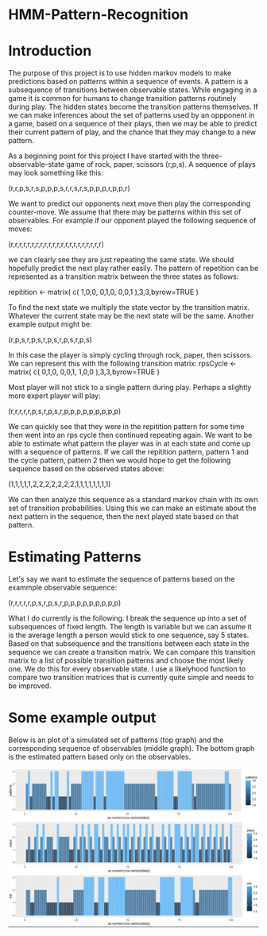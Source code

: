 # HMM-Pattern-Recognition

# Introduction
The purpose of this project is to use hidden markov models to make predictions based on patterns within a sequence of events.  A pattern is a subsequence of transitions between observable states.  While engaging in a game it is common for humans to change transition patterns routinely during play.  The hidden states become the transition patterns themselves.  If we can make inferences about the set of patterns used by an oppponent in a game, based on a sequence of their plays, then we may be able to predict their current pattern of play, and the chance that they may change to a new pattern.

As a beginning point for this project I have started with the three-observable-state game of rock, paper, scissors (r,p,s).  A sequence of plays may look something like this:

(r,r,p,s,r,s,p,p,p,s,r,r,s,r,s,p,p,p,r,p,p,r)

We want to predict our opponents next move then play the corresponding counter-move.  We assume that there may be patterns within this set of observables.  For example if our opponent played the following sequence of moves:

(r,r,r,r,r,r,r,r,r,r,r,r,r,r,r,r,r,r,r,r,r,r)

we can clearly see they are just repeating the same state.  We should hopefully predict the next play rather easily.  The pattern of repetition can be represented as a transition matrix between the three states as follows:

repitition <- matrix(
c(
  1,0,0,
  0,1,0,
  0,0,1
  ),3,3,byrow=TRUE
)

To find the next state we multiply the state vector by the transition matrix.  Whatever the current state may be the next state will be the same.  Another example output might be:

(r,p,s,r,p,s,r,p,s,r,p,s,r,p,s)

In this case the player is simply cycling through rock, paper, then scissors.  We can represent this with the following transition matrix:
rpsCycle <- matrix(
  c(
    0,1,0,
    0,0,1,
    1,0,0
  ),3,3,byrow=TRUE
)

Most player will not stick to a single pattern during play.  Perhaps a slightly more expert player will play:

(r,r,r,r,r,p,s,r,p,s,r,p,p,p,p,p,p,p,p,p)

We can quickly see that they were in the repitition pattern for some time then went into an rps cycle then continued repeating again.  We want to be able to estimate what pattern the player was in at each state and come up with a sequence of patterns.  If we call the repitition pattern, pattern 1 and the cycle pattern, pattern 2 then we would hope to get the following sequence based on the observed states above:

(1,1,1,1,1,2,2,2,2,2,2,2,1,1,1,1,1,1,1,1)

We can then analyze this sequence as a standard markov chain with its own set of transition probabilities.  Using this we can make an estimate about the next pattern in the sequence, then the next played state based on that pattern.

# Estimating Patterns
Let's say we want to estimate the sequence of patterns based on the exammple observable sequence:

(r,r,r,r,r,p,s,r,p,s,r,p,p,p,p,p,p,p,p,p)

What I do currently is the following.  I break the sequence up into a set of subsequences of fixed length.  The length is variable but we can assume it is the average length a person would stick to one sequence, say 5 states.  Based on that subsequence and the transitions between each state in the sequence we can create a transition matrix.  We can compare this transition matrix to a list of possible transition patterns and choose the most likely one.  We do this for every observable state.  I use a likelyhood function to compare two transition matrices that is currently quite simple and needs to be improved.

# Some example output
Below is an plot of a simulated set of patterns (top graph) and the corresponding sequence of observables (middle graph).  The bottom graph is the estimated pattern based only on the observables.

![RPS Output](https://github.com/sphanna/HMM-Pattern-Recognition/blob/master/RPS_StateCapture.JPG)




